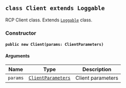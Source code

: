 ## `class Client extends Loggable`

RCP Client class. Extends [`Loggable`](#/api/electron-rpc-utils/loggable) class.

### Constructor

#### `public new Client(params: ClientParameters)`

#### Arguments

| Name     | Type                                                              | Description       |
| -------- | ----------------------------------------------------------------- | ----------------- |
| `params` | [`ClientParameters`](#/api/electron-rpc-client/client-parameters) | Client parameters |
